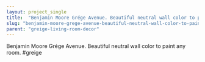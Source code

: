 ```yaml
---
layout: project_single
title:  "Benjamin Moore Grége Avenue. Beautiful neutral wall color to paint any room. #greige"
slug: "benjamin-moore-grege-avenue-beautiful-neutral-wall-color-to-paint-any-room-greige"
parent: "greige-living-room-decor"
---
```

Benjamin Moore Grége Avenue. Beautiful neutral wall color to paint any room. #greige